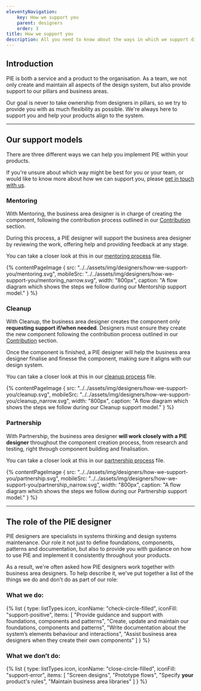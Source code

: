 ```yaml
---
eleventyNavigation:
    key: How we support you
    parent: designers
    order: 3
title: How we support you
description: All you need to know about the ways in which we support different teams across JET.
---
```


## Introduction

PIE is both a service and a product to the organisation. As a team, we not only create and maintain all aspects of the design system, but also provide support to our pillars and business areas.

Our goal is never to take ownership from designers in pillars, so we try to provide you with as much flexibility as possible. We're always here to support you and help your products align to the system.

---

## Our support models

There are three different ways we can help you implement PIE within your products.

If you're unsure about which way might be best for you or your team, or would like to know more about how we can support you, please [get in touch with us](/support/contact-us).

### Mentoring

With Mentoring, the business area designer is in charge of creating the component, following the contribution process outlined in our [Contribution](/designers/contributing) section.

During this process, a PIE designer will support the business area designer by reviewing the work, offering help and providing feedback at any stage.

You can take a closer look at this in our [mentoring process](https://www.figma.com/file/BRwqw7B4dm4mVPdvfVLSNY/Process?node-id=440%3A1574&t=3PXkTh6rokGiG3sG-4) file.

{% contentPageImage {
src: "../../assets/img/designers/how-we-support-you/mentoring.svg",
mobileSrc: "../../assets/img/designers/how-we-support-you/mentoring_narrow.svg",
width: "800px",
caption: "A flow diagram which shows the steps we follow during our Mentorship support model."
} %}

### Cleanup

With Cleanup, the business area designer creates the component only **requesting support if/when needed**. Designers must ensure they create the new component following the contribution process outlined in our [Contribution](/designers/contributing) section.

Once the component is finished, a PIE designer will help the business area designer finalise and finesse the component, making sure it aligns with our design system.

You can take a closer look at this in our [cleanup process](https://www.figma.com/file/BRwqw7B4dm4mVPdvfVLSNY/Process?node-id=440%3A1723&t=3PXkTh6rokGiG3sG-4) file.

{% contentPageImage {
src: "../../assets/img/designers/how-we-support-you/cleanup.svg",
mobileSrc: "../../assets/img/designers/how-we-support-you/cleanup_narrow.svg",
width: "800px",
caption: "A flow diagram which shows the steps we follow during our Cleanup support model."
} %}

### Partnership

With Partnership, the business area designer **will work closely with a PIE designer** throughout the component creation process, from research and testing, right through component building and finalisation.

You can take a closer look at this in our [partnership process](https://www.figma.com/file/BRwqw7B4dm4mVPdvfVLSNY/Process?node-id=440%3A3052&t=aVebo2jjEWjKMFwI-0) file.

{% contentPageImage {
src: "../../assets/img/designers/how-we-support-you/partnership.svg",
mobileSrc: "../../assets/img/designers/how-we-support-you/partnership_narrow.svg",
width: "800px",
caption: "A flow diagram which shows the steps we follow during our Partnership support model."
} %}

---

## The role of the PIE designer

PIE designers are specialists in systems thinking and design systems maintenance. Our role it not just to define foundations, components, patterns and documentation, but also to provide you with guidance on how to use PIE and implement it consistently throughout your products.

As a result, we're often asked how PIE designers work together with business area designers. To help describe it, we've put together a list of the things we do and don't do as part of our role:

### What we do:

{% list {
    type: listTypes.icon,
    iconName: "check-circle-filled",
    iconFill: "support-positive",
    items: [
        "Provide guidance and support with foundations, components and patterns",
        "Create, update and maintain our foundations, components and patterns",
        "Write documentation about the system’s elements behaviour and interactions",
        "Assist business area designers when they create their own components"
    ]
} %}

### What we don’t do:

{% list {
    type: listTypes.icon,
    iconName: "close-circle-filled",
    iconFill: "support-error",
    items: [
        "Screen designs",
        "Prototype flows",
        "Specify **your** product's rules",
        "Maintain business area libraries"
    ]
} %}
